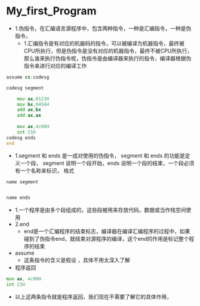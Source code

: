 # My_first_Program
- 1.伪指令，在汇编语言源程序中，包含两种指令，一种是汇编指令，一种是伪指令，
	- 1.汇编指令是有对应的机器码的指令，可以被编译为机器指令，最终被CPU所执行，但是伪指令是没有对应的机器指令，最终不被CPU所执行，那么谁来执行伪指令呢，伪指令是由编译器来执行的指令，编译器根据伪指令来进行对应的编译工作
```asm
assume cs:codesg

codesg segment

	mov ax,0123H
	mov bx,0456H
	add ax,bx
	add ax,ax
	
	mov ax,4c00H
	int 21H
codesg ends
end
```
- 1.segment 和 ends 是一成对使用的伪指令， segment 和 ends 的功能是定义一个段， segment 说明一个段开始，ends 说明一个段的结束，一个段必须有一个名称来标识，
格式
```asm
name segment


name ends
```
- 1.一个程序是由多个段组成的，这些段被用来存放代码，数据或当作栈空间使用
- 2.end
	- end是一个汇编程序的结束标志，编译器在编译汇编程序的过程中，如果碰到了伪指令end，就结束对源程序的编译，这个end的作用是标记整个程序的结束
- assume
	- 这条指令的含义是假设  ，具体不用太深入了解
- 程序返回
```asm
mov ax, 4c00H
int 21H
```
- 以上这两条指令就是程序返回，我们现在不需要了解它的具体作用，
